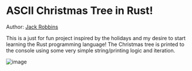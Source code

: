 # ASCII Christmas Tree in Rust!

Author: [Jack Robbins](https://github.com/jackr276)

This is a just for fun project inspired by the holidays and my desire to start learning the Rust programming language! The Christmas tree is printed to the console using some very simple string/printing logic and iteration.


![image](https://github.com/jackr276/Christmas-Tree-In-Rust/assets/113046361/38eafca5-aa67-4236-a0d6-14931cb72848)
